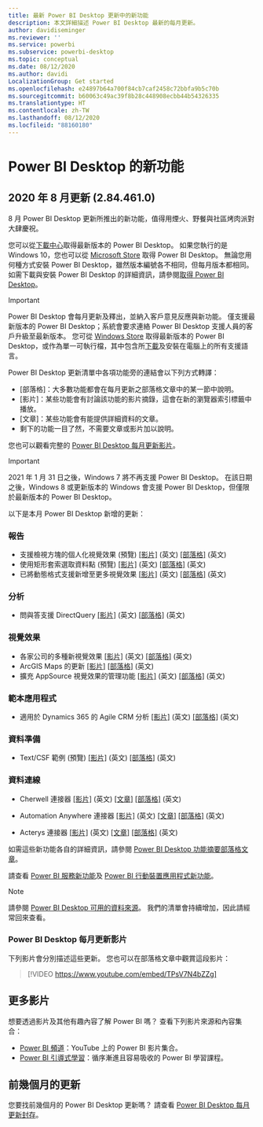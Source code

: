 ```yaml
---
title: 最新 Power BI Desktop 更新中的新功能
description: 本文詳細描述 Power BI Desktop 最新的每月更新。
author: davidiseminger
ms.reviewer: ''
ms.service: powerbi
ms.subservice: powerbi-desktop
ms.topic: conceptual
ms.date: 08/12/2020
ms.author: davidi
LocalizationGroup: Get started
ms.openlocfilehash: e24897b64a700f84cb7caf2458c72bbfa9b5c70b
ms.sourcegitcommit: b60063c49ac39f8b28c448908ecbb44b54326335
ms.translationtype: HT
ms.contentlocale: zh-TW
ms.lasthandoff: 08/12/2020
ms.locfileid: "88160180"
---
```

# <a name="whats-new-in-power-bi-desktop"></a>Power BI Desktop 的新功能

## <a name="august-2020-update-2844610"></a>2020 年 8 月更新 (2.84.461.0)

8 月 Power BI Desktop 更新所推出的新功能，值得用煙火、野餐與社區烤肉派對大肆慶祝。 

您可以從[下載中心](https://www.microsoft.com/download/details.aspx?id=58494)取得最新版本的 Power BI Desktop。 如果您執行的是 Windows 10，您也可以從 [Microsoft Store](https://aka.ms/pbidesktopstore) 取得 Power BI Desktop。 無論您用何種方式安裝 Power BI Desktop，雖然版本編號各不相同，但每月版本都相同。 如需下載與安裝 Power BI Desktop 的詳細資訊，請參閱[取得 Power BI Desktop](desktop-get-the-desktop.md)。 

> [!IMPORTANT]
> Power BI Desktop 會每月更新及釋出，並納入客戶意見反應與新功能。 僅支援最新版本的 Power BI Desktop；系統會要求連絡 Power BI Desktop 支援人員的客戶升級至最新版本。 您可從 [Windows Store](https://aka.ms/pbidesktopstore) 取得最新版本的 Power BI Desktop，或作為單一可執行檔，其中包含所[下載](https://www.microsoft.com/download/details.aspx?id=58494)及安裝在電腦上的所有支援語言。

Power BI Desktop 更新清單中各項功能旁的連結會以下列方式轉譯：

* \[部落格\]：大多數功能都會在每月更新之部落格文章中的某一節中說明。
* \[影片\]：某些功能會有討論該功能的影片摘錄，這會在新的瀏覽器索引標籤中播放。
* \[文章\]：某些功能會有能提供詳細資料的文章。
* 剩下的功能一目了然，不需要文章或影片加以說明。

您也可以觀看完整的 [Power BI Desktop 每月更新影片](#power-bi-desktop-monthly-update-video)。

> [!IMPORTANT]
> 2021 年 1 月 31 日之後，Windows 7 將不再支援 Power BI Desktop。 在該日期之後，Windows 8 或更新版本的 Windows 會支援 Power BI Desktop，但僅限於最新版本的 Power BI Desktop。 

以下是本月 Power BI Desktop 新增的更新：


### <a name="reporting"></a>報告
* 支援檢視方塊的個人化視覺效果 (預覽) [[影片]](https://youtu.be/TPsV7N4bZZg?t=15) (英文) [[部落格]](https://powerbi.microsoft.com/blog/power-bi-desktop-august-2020-feature-summary/#_Perspectives) (英文) 
* 使用矩形套索選取資料點 (預覽) [[影片]](https://youtu.be/TPsV7N4bZZg?t=448) (英文) [[部落格]](https://powerbi.microsoft.com/blog/power-bi-desktop-august-2020-feature-summary/#_Data_point) (英文) 
* 已將動態格式支援新增至更多視覺效果 [[影片]](https://youtu.be/TPsV7N4bZZg?t=715) (英文) [[部落格]](https://powerbi.microsoft.com/blog/power-bi-desktop-august-2020-feature-summary/#_dynamic_formatting) (英文) 


### <a name="analytics"></a>分析
* 問與答支援 DirectQuery [[影片]](https://youtu.be/TPsV7N4bZZg?t=926) (英文) [[部落格]](https://powerbi.microsoft.com/blog/power-bi-desktop-august-2020-feature-summary/#_Direct_Query) (英文) 


### <a name="visuals"></a>視覺效果
* 各家公司的多種新視覺效果 [[影片]](https://youtu.be/TPsV7N4bZZg?t=956) (英文) [[部落格]](https://powerbi.microsoft.com/blog/power-bi-desktop-august-2020-feature-summary/#_Visualizations) (英文)
* ArcGIS Maps 的更新 [[影片]](https://youtu.be/TPsV7N4bZZg?t=1096) [[部落格]](https://powerbi.microsoft.com/blog/power-bi-desktop-august-2020-feature-summary/#_ArcGIS) (英文)
* 擴充 AppSource 視覺效果的管理功能 [[影片]](https://youtu.be/TPsV7N4bZZg?t=1135) (英文) [[部落格]](https://powerbi.microsoft.com/blog/power-bi-desktop-august-2020-feature-summary/#_Admin) (英文)


### <a name="template-apps"></a>範本應用程式
* 適用於 Dynamics 365 的 Agile CRM 分析 [[影片]](https://youtu.be/TPsV7N4bZZg?t=1300) (英文) [[部落格]](https://powerbi.microsoft.com/blog/power-bi-desktop-august-2020-feature-summary/#_CRM) (英文)


### <a name="data-preparation"></a>資料準備
* Text/CSF 範例 (預覽) [[影片]](https://youtu.be/TPsV7N4bZZg?t=1335) (英文) [[部落格]](https://powerbi.microsoft.com/blog/power-bi-desktop-august-2020-feature-summary/#_text_csv) (英文) 

### <a name="data-connectivity"></a>資料連線
* Cherwell 連接器 [[影片]](https://youtu.be/TPsV7N4bZZg?t=1392) (英文) [[文章]](../create-reports/desktop-external-tools.md) [[部落格]](https://powerbi.microsoft.com/blog/power-bi-desktop-august-2020-feature-summary/#_Cherwell_connector) (英文) 

* Automation Anywhere 連接器 [[影片]](https://youtu.be/TPsV7N4bZZg?t=1414) (英文) [[文章]](../create-reports/desktop-external-tools.md) [[部落格]](https://powerbi.microsoft.com/blog/power-bi-desktop-august-2020-feature-summary/#_Auto_connector) (英文) 

* Acterys 連接器 [[影片]](https://youtu.be/TPsV7N4bZZg?t=1434) (英文) [[文章]](../create-reports/desktop-external-tools.md) [[部落格]](https://powerbi.microsoft.com/blog/power-bi-desktop-august-2020-feature-summary/#_Acterys_connector) (英文) 


如需這些新功能各自的詳細資訊，請參閱 [Power BI Desktop 功能摘要部落格文章](https://powerbi.microsoft.com/blog/power-bi-desktop-august-2020-feature-summary/)。

請查看 [Power BI 服務新功能](service-whats-new.md)及 [Power BI 行動裝置應用程式新功能](../consumer/mobile/mobile-whats-new-in-the-mobile-apps.md)。

> [!NOTE]
> 請參閱 [Power BI Desktop 可用的資料來源](../connect-data/desktop-data-sources.md)。 我們的清單會持續增加，因此請經常回來查看。


### <a name="power-bi-desktop-monthly-update-video"></a>Power BI Desktop 每月更新影片
下列影片會分別描述這些更新。 您也可以在部落格文章中觀賞這段影片：

> [!VIDEO https://www.youtube.com/embed/TPsV7N4bZZg]

## <a name="more-videos"></a>更多影片

想要透過影片及其他有趣內容了解 Power BI 嗎？ 查看下列影片來源和內容集合：

-   [Power BI 頻道](https://www.youtube.com/user/mspowerbi)：YouTube 上的 Power BI 影片集合。
-   [Power BI 引導式學習](https://powerbi.microsoft.com/guided-learning/)：循序漸進且容易吸收的 Power BI 學習課程。

## <a name="updates-for-previous-months"></a>前幾個月的更新

您要找前幾個月的 Power BI Desktop 更新嗎？ 請查看 [Power BI Desktop 每月更新封存](desktop-latest-update-archive.md)。
